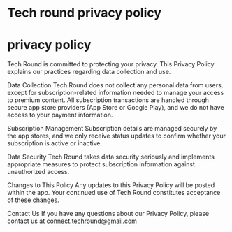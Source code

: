 # Tech round privacy policy

# privacy policy
Tech Round is committed to protecting your privacy. This Privacy Policy explains our practices regarding data collection and use.

Data Collection
Tech Round does not collect any personal data from users, except for subscription-related information needed to manage your access to premium content. All subscription transactions are handled through secure app store providers (App Store or Google Play), and we do not have access to your payment information.

Subscription Management
Subscription details are managed securely by the app stores, and we only receive status updates to confirm whether your subscription is active or inactive.

Data Security
Tech Round takes data security seriously and implements appropriate measures to protect subscription information against unauthorized access.

Changes to This Policy
Any updates to this Privacy Policy will be posted within the app. Your continued use of Tech Round constitutes acceptance of these changes.

Contact Us
If you have any questions about our Privacy Policy, please contact us at connect.techround@gmail.com


